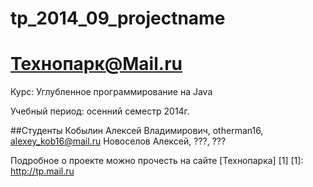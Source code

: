 tp_2014_09_projectname
======================

Технопарк@Mail.ru
============
Курс: Углубленное программирование на Java

Учебный период: осенний семестр 2014г.

##Студенты
Кобылин Алексей Владимирович, otherman16, alexey_kob16@mail.ru
Новоселов Алексей, ???, ???

Подробное о проекте можно прочесть на сайте [Технопарка] [1]
[1]: http://tp.mail.ru
